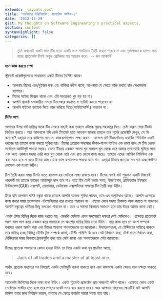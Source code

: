 ```yaml
---
extends: _layouts.post
title: 'সফটয়্যার ইঞ্জিনিয়ারিং: ব্যবহারিক আঙ্গিক-৫'
date: '2012-11-29'
gist: My thoughts on Software Engineering's practical aspects.
section: content
syntaxHighlight: false
categories: []
---
```


> তুমি কখনোই একটা ভাল টিম ছাড়া একটা ভাল সফটয়্যার তৈরী করতে পারবে না এবং দূর্ভাগ্যজনক হলেও সত্য হচ্ছে প্রত্যেকটা টিমই অবুঝ প্রেমিকার মত আচরন করে। -- জন ম্যাকার্থি

**দলে কাজ করতে শেখা**

স্টুডেন্ট প্রজেক্টগুলোতে সাধারনত একটা টিমের বৈশিষ্ট্য থাকে-

- আপনার টিমের এক/দুইজন দক্ষ এবং বাকিরা নবীশ থাকে, আপনারা যে ক্ষেত্রে কাজ করতে চান সেখানকার ব্যাপারে।
- টিমের সাইজ ফিক্সড থাকে এবং এটা সাধারনত খুব বড় হয় না।
- আপনি প্রজেক্ট চলাকারীন সময়ে টিমমেম্বার বাড়াতে বা ছাটাই করতে পারবেন না।
- আপনি বাইরের কাইকে দিয়ে কাজ করিয়ে নিতে(আউটসোর্সিং) পারবেন না।

**টিমিং আপ**

আপনার উপর যদি দায়িত্ব থাকে টিম মেম্বার বাছাই করা তাহলে এটাকে গুরুত্ব সহকারে নিন। চেষ্টা করুন সেরা টিমটা নির্বাচন করতে। আর আপনাকে যদি কেউ টিমমেট হতে আহবান জানায় তাহলে তার পূর্বের প্রজেক্টটি দেখুন, সে কি করেছে? এছাড়া তার ব্যক্তিগত অন্যান্য কাজকর্মগুলোও লক্ষ্য করুন। আসলে যদি টিমমেটদের ওয়ার্কিং শিডিউল একই ধরনের হয় তাহলে কাজ করতে সুবিধা হয়। টিমের প্রত্যেক সদস্যের জীবন-যাপন স্টাইল এক রকম হলে সে টিম থেকে সর্বোত্তম আউটপুট পাওয়া সম্ভব। যেমন টিমের একজন সদস্য খুব সকালে ঘুম থেকে ওঠে আবার তাড়াতাড়ি ঘুমিয়ে পড়ে এবং অন্য একজন সদস্য দেরি করে ঘুম থেকে ওঠে এবং রাত জেগে কাজ করে। তাহলে এদের ওর্য়াকিং শিডিউল এক করা সম্ভব হবে না এবং টিমের কাছ থেকে ভাল ফলাফলও পাওয়া যাবে না। এছাড়া টিমের প্রত্যেক সদস্যের এক্সপেক্টেশন লেভেল এক হওয়া উচিৎ।

টিম তৈরী করার সময় টিমটা যাতে ব্যালান্স হয় সেদিকে লক্ষ্য রাথতে হবে। টিমের সবাই যদি শুধুমাত্র একটি বিষয়েই পারদর্শী হয় তাহলে কাজের আউটপুট ভাল হবে না। তাই টিম তৈরী করার সময়, ডিজাইনার, গ্রাফিক্যাল ইউজার ইন্টারফেস(GUI) এক্সপার্ট, প্রোগ্রামার, ডেটাবেজ এক্সপার্টদের সমন্বয়ে টিম তৈরী করা উচিৎ।

টিমে যদি আপনার ঘনিষ্ট বন্ধুরা থাকে তাহলে আপনি অনেক সুবিধা পাবেন, তবে এর অসুবিধাও আছে। আপনি এক্ষেত্রে কাজ করার সময় প্রফেশনাল এটমোস্ফিয়ার ধরে রাখতে পারবেন না। এছাড়া কোন সদস্য ঠিকমত কাজ করতে না পারলেও আপনি বন্ধুত্বের খাতিরে কিছু বলতেও পারবেন না। তবে এ সমস্যা কিভাবে সমাধান হবে তার উত্তর আমার জানা নেই।

একটা টেমর বিভিন্ন দিকে কাজ করতে হয়, এমনকি যেদিকে কোন সদস্যেরই দক্ষতা নেই সেদিকেও। এক্ষেত্রে প্রত্যেকটা অংশ ভাগ ভাগ করে একজন করে সদস্যকে সে অংশের দায়িত্ব দিয়ে দেয়া উচিৎ। তার কাজ হবে সে অংশ সম্পর্কে যথাযত ধারনা অর্জন করা এবং টিমের অন্যান্য সদস্যদেরকে তা জানানো। উদাহরনসরূপ, যে টেস্টিংয়ের দায়িত্বে থাকবে তার দায়িত্ব হচ্ছে বিভিন্ন টেস্টিং টুল সম্পর্কে জানা, টেস্টিং পলিসি কি হবে সেটা নির্ধারন করা, টেস্ট প্ল্যান নির্ধারন করা, টেস্টিংয়ের সময় কিভাবে ট্রাবলশুটিং করা হবে সেটা জানা এবং সদস্যদেরকে সেটা জানানো।

টিমের প্রত্যেক সদস্যদের কেমন হওয়া উচিৎ তা নিয়ে একটা কথা খুব প্রচলিত আছে,

> Jack of all trades and a master of at least one.

অর্থাৎ প্রত্যেক সদস্যের সব বিষয়েই একটা মোটামুটি ধারনা থাকতে হবে এবং কমপক্ষে একটা ক্ষেত্রে ভাল দক্ষতা থাকতে হবে।

আরেকটা জিনিসের দিকে লক্ষ্য রাখা উচিৎ। একটা স্টুডেন্ট প্রজেক্টের প্রায় সকলেই নবীশ থাকে। এক্ষেত্রে কোন একটা সেক্টেরের মাস্টার হতে হলে তার পেছনে যথেষ্ট সময় ব্যয় করতে হবে। আর আপনার পছন্দের ক্ষেত্রটিই যদি আপনি মাস্টার হবার জন্য নির্বাচন করেন, তাহলে সে ক্ষেত্রে কাজটা আরো সহজ হয়ে যায়।
